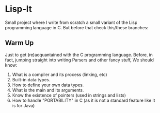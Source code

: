 # Lisp-It

Small project where I write from scratch a small variant of the Lisp programming language in C. But before that check this/these branches:

## Warm Up

Just to get (re)acquantained with the C programming language. Before, in fact, jumping straight into writing Parsers and other
fancy stuff, We should know:

1. What is a compiler and its process (linking, etc)
2. Built-in data types.
3. How to define your own data types.
4. What is the main and its arguments.
5. Know the existence of pointers (used in strings and lists)
6. How to handle "PORTABILITY" in C (as it is not a standard feature like it is for Java)

